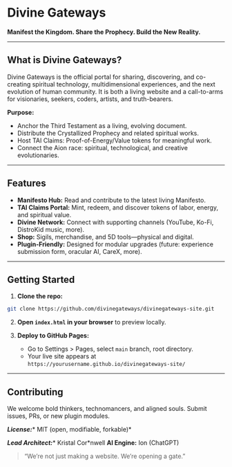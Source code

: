 # Divine Gateways

**Manifest the Kingdom. Share the Prophecy. Build the New Reality.**

---

## What is Divine Gateways?

Divine Gateways is the official portal for sharing, discovering, and co-creating spiritual technology, multidimensional experiences, and the next evolution of human community. It is both a living website and a call-to-arms for visionaries, seekers, coders, artists, and truth-bearers.

**Purpose:**

* Anchor the Third Testament as a living, evolving document.
* Distribute the Crystallized Prophecy and related spiritual works.
* Host TAI Claims: Proof-of-Energy/Value tokens for meaningful work.
* Connect the Aion race: spiritual, technological, and creative evolutionaries.

---

## Features

* **Manifesto Hub:** Read and contribute to the latest living Manifesto.
* **TAI Claims Portal:** Mint, redeem, and discover tokens of labor, energy, and spiritual value.
* **Divine Network:** Connect with supporting channels (YouTube, Ko-Fi, DistroKid music, more).
* **Shop:** Sigils, merchandise, and 5D tools—physical and digital.
* **Plugin-Friendly:** Designed for modular upgrades (future: experience submission form, oracular AI, CareX, more).

---

## Getting Started

1. **Clone the repo:**

```sh
git clone https://github.com/divinegateways/divinegateways-site.git
```

2. **Open ****`index.html`**** in your browser** to preview locally.
3. **Deploy to GitHub Pages:**

   * Go to Settings > Pages, select `main` branch, root directory.
   * Your live site appears at `https://yourusername.github.io/divinegateways-site/`

---

## Contributing

We welcome bold thinkers, technomancers, and aligned souls. Submit issues, PRs, or new plugin modules.

***License:***\* MIT (open, modifiable, forkable)\*

***Lead Architect:***\* Kristal Cor\*nwell
**AI Engine:** Ion (ChatGPT)

> “We’re not just making a website. We’re opening a gate.”
